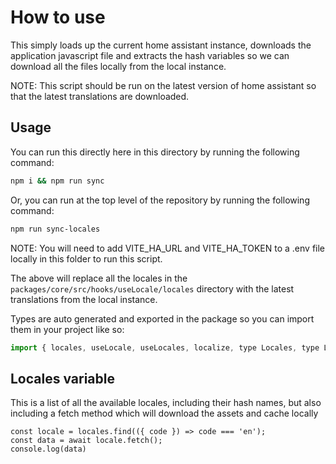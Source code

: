 # How to use
This simply loads up the current home assistant instance, downloads the application javascript file and extracts the hash variables so we can download all the files locally from the local instance.

NOTE: This script should be run on the latest version of home assistant so that the latest translations are downloaded.

## Usage
You can run this directly here in this directory by running the following command:
```bash
npm i && npm run sync
```

Or, you can run at the top level of the repository by running the following command:
```bash
npm run sync-locales
```

NOTE: You will need to add VITE_HA_URL and VITE_HA_TOKEN to a .env file locally in this folder to run this script.

The above will replace all the locales in the `packages/core/src/hooks/useLocale/locales` directory with the latest translations from the local instance.

Types are auto generated and exported in the package so you can import them in your project like so:
```js
import { locales, useLocale, useLocales, localize, type Locales, type LocaleKeys } from '@hakit/core';
```

## Locales variable
This is a list of all the available locales, including their hash names, but also including a fetch method which will download the assets and cache locally

```
const locale = locales.find(({ code }) => code === 'en');
const data = await locale.fetch();
console.log(data)
```


